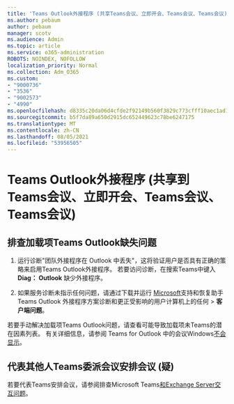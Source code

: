 ```yaml
---
title: 'Teams Outlook外接程序 (共享Teams会议、立即开会、Teams会议、Teams会议) '
ms.author: pebaum
author: pebaum
manager: scotv
ms.audience: Admin
ms.topic: article
ms.service: o365-administration
ROBOTS: NOINDEX, NOFOLLOW
localization_priority: Normal
ms.collection: Adm_O365
ms.custom:
- "9000736"
- "3536"
- "9002573"
- "4990"
ms.openlocfilehash: d8335c20da06d4cfde2f92149b560f3829c773cfff10aec1ad160b95049f7139
ms.sourcegitcommit: b5f7da89a650d2915dc652449623c78be6247175
ms.translationtype: MT
ms.contentlocale: zh-CN
ms.lasthandoff: 08/05/2021
ms.locfileid: "53956505"
---
```

# <a name="teams-outlook-add-in-share-to-teams--meet-now-new-teams-meeting-join-teams-meeting"></a>Teams Outlook外接程序 (共享到Teams会议、立即开会、Teams会议、Teams会议) 

## <a name="to-troubleshoot-a-missing-teams-outlook-add-in"></a>排查加载项Teams Outlook缺失问题

1. 运行诊断"团队外接程序在 Outlook 中丢失"，这将验证用户是否具有正确的策略来启用Teams Outlook外接程序。 若要访问诊断，在搜索Teams中键入 **Diag： Outlook** 缺少外接程序。

1. 如果服务诊断未指示任何问题，请通过下载并运行 [Microsoft](https://aka.ms/SaRA-TeamsAddInScenario)支持和恢复助手 Teams Outlook 外接程序方案诊断和更正受影响的用户计算机上的任何  >  **客户端问题**。

若要手动解决加载项Teams Outlook问题，请查看可能导致加载项未Teams的潜在因素列表。 有关详细信息，请参阅 Teams for Outlook 中的会议Windows[不会显示](/microsoftteams/teams-add-in-for-outlook#teams-meeting-add-in-in-outlook-for-windows-does-not-show)。

## <a name="to-troubleshoot-scheduling-a-teams-meeting-on-behalf-of-someone-else-delegate"></a>代表其他人Teams委派会议安排会议 (疑) 

若要代表Teams安排会议，请参阅排查Microsoft Teams[和Exchange Server交互问题](/microsoftteams/troubleshoot/known-issues/teams-exchange-interaction-issue)。
